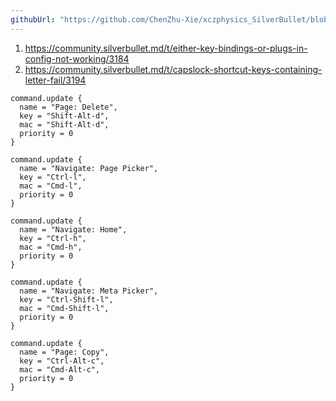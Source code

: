 ```yaml
---
githubUrl: "https://github.com/ChenZhu-Xie/xczphysics_SilverBullet/blob/main/CONFIG/KeyBinding/Update.md"
---
```


1. https://community.silverbullet.md/t/either-key-bindings-or-plugs-in-config-not-working/3184
2. https://community.silverbullet.md/t/capslock-shortcut-keys-containing-letter-fail/3194

```space-lua
command.update {
  name = "Page: Delete",
  key = "Shift-Alt-d",
  mac = "Shift-Alt-d",
  priority = 0
}
```  

```space-lua
command.update {
  name = "Navigate: Page Picker",
  key = "Ctrl-l",
  mac = "Cmd-l",
  priority = 0
}
```

```space-lua
command.update {
  name = "Navigate: Home",
  key = "Ctrl-h",
  mac = "Cmd-h",
  priority = 0
}
```

```space-lua
command.update {
  name = "Navigate: Meta Picker",
  key = "Ctrl-Shift-l",
  mac = "Cmd-Shift-l",
  priority = 0
}
```

```space-lua
command.update {
  name = "Page: Copy",
  key = "Ctrl-Alt-c",
  mac = "Cmd-Alt-c",
  priority = 0
}
```